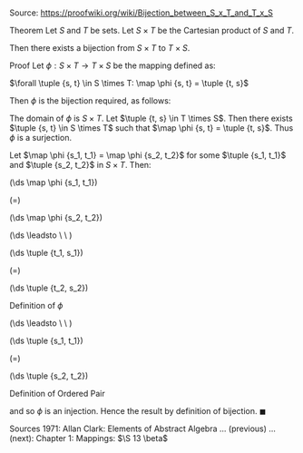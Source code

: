 # 

Source: https://proofwiki.org/wiki/Bijection_between_S_x_T_and_T_x_S

Theorem
Let $S$ and $T$ be sets.
Let $S \times T$ be the Cartesian product of $S$ and $T$.

Then there exists a bijection from $S \times T$ to $T \times S$.


Proof
Let $\phi: S \times T \to T \times S$ be the mapping defined as:

$\forall \tuple {s, t} \in S \times T: \map \phi {s, t} = \tuple {t, s}$

Then $\phi$ is the bijection required, as follows:

The domain of $\phi$ is $S \times T$.
Let $\tuple {t, s} \in T \times S$.
Then there exists $\tuple {s, t} \in S \times T$ such that $\map \phi {s, t} = \tuple {t, s}$.
Thus $\phi$ is a surjection.

Let $\map \phi {s_1, t_1} = \map \phi {s_2, t_2}$ for some $\tuple {s_1, t_1}$ and $\tuple {s_2, t_2}$ in $S \times T$.
Then:














\(\ds \map \phi {s_1, t_1}\)

\(=\)







\(\ds \map \phi {s_2, t_2}\)














\(\ds \leadsto \ \ \)





\(\ds \tuple {t_1, s_1}\)

\(=\)







\(\ds \tuple {t_2, s_2}\)





Definition of $\phi$








\(\ds \leadsto \ \ \)





\(\ds \tuple {s_1, t_1}\)

\(=\)







\(\ds \tuple {s_2, t_2}\)





Definition of Ordered Pair



and so $\phi$ is an injection.
Hence the result by definition of bijection.
$\blacksquare$


Sources
1971: Allan Clark: Elements of Abstract Algebra ... (previous) ... (next): Chapter $1$: Mappings: $\S 13 \beta$





